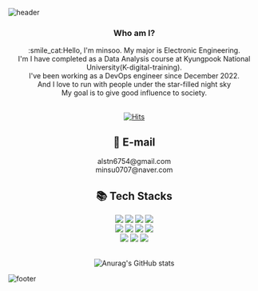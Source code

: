 ![header](https://capsule-render.vercel.app/api?type=waving&color=gradient&height=150&section=header&fontAlign=50&fontAlignY=30&text=minsoo-s&fontSize=50) 

<div align=center><h3>Who am I?</h3></div>
    
<div align=center>:smile_cat:Hello, I'm minsoo. My major is Electronic Engineering.</div>
<div align=center>I'm I have completed as a Data Analysis course at Kyungpook National University(K-digital-training).</div>
<div align=center>I've been working as a DevOps engineer since December 2022.</div>
<div align=center>And I love to run with people under the star-filled night sky</div>
<div align=center>My goal is to give good influence to society.</div>

<div align=center>
<br>

[![Hits](https://hits.seeyoufarm.com/api/count/incr/badge.svg?url=https%3A%2F%2Fgithub.com%2Fminsoo-s&count_bg=%23C2DCE4&title_bg=%23569BCC&icon=&icon_color=%23E7E7E7&title=VISIT&edge_flat=false)](https://hits.seeyoufarm.com)

</div>

<div align=center><h2>&#128231; E-mail</h2></div>
<div align=center>alstn6754@gmail.com</div>
<div align=center>minsu0707@naver.com</div>

<div align=center><h2>📚 Tech Stacks</h2></div>
<div align=center>
<img src="https://img.shields.io/badge/python-3776AB?style=for-the-badge&logo=python&logoColor=white">
<img src="https://img.shields.io/badge/R-276DC3?style=for-the-badge&logo=R&logoColor=white">
<img src="https://img.shields.io/badge/MySQL-4479A1?style=for-the-badge&logo=MySQL&logoColor=white">
<img src="https://img.shields.io/badge/Kubernetes-326CE5?style=for-the-badge&logo=RStudio&logoColor=white">
<br>

<img src="https://img.shields.io/badge/Visual Studio Code-007ACC?style=for-the-badge&logo=Visual Studio Code&logoColor=white">
<img src="https://img.shields.io/badge/Google Colab-F9AB00?style=for-the-badge&logo=Google Colab&logoColor=white">
<img src="https://img.shields.io/badge/RStudio-75AADB?style=for-the-badge&logo=RStudio&logoColor=white">
<img src="https://img.shields.io/badge/Jupyter-F37626?style=for-the-badge&logo=Jupyter&logoColor=white">
<br>

<img src="https://img.shields.io/badge/Git-F05032?style=for-the-badge&logo=Git&logoColor=white">
<img src="https://img.shields.io/badge/Notion-000000?style=for-the-badge&logo=Notion&logoColor=white">
<img src="https://img.shields.io/badge/Tableau-E97627?style=for-the-badge&logo=Tableau&logoColor=white">

<br>
<br>


![Anurag's GitHub stats](https://github-readme-stats.vercel.app/api?username=minsoo-s&show_icons=true)
</div>

![footer](https://capsule-render.vercel.app/api?type=waving&color=gradient&height=150&section=footer&fontAlign=50&fontAlignY=30&&fontSize=50) 
